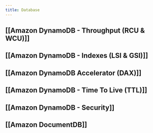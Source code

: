 ```yaml
---
title: Database
---
```

## [[Amazon DynamoDB - Throughput (RCU & WCU)]] 

## [[Amazon DynamoDB - Indexes (LSI & GSI)]] 

## [[Amazon DynamoDB Accelerator (DAX)]] 

## [[Amazon DynamoDB - Time To Live (TTL)]]

## [[Amazon DynamoDB - Security]] 

## [[Amazon DocumentDB]]
